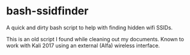# bash-ssidfinder
A quick and dirty bash script to help with finding hidden wifi SSIDs.

This is an old script I found while cleaning out my documents. Known to work with Kali 2017 using an external (Alfa) wireless interface.
